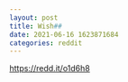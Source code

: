 ```yaml
--- 
layout: post 
title: Wish## 
date: 2021-06-16 1623871684 
categories: reddit 
--- 
```

https://redd.it/o1d6h8